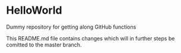 # HelloWorld
Dummy repository for getting along GitHub functions

This README.md file contains changes which will in further steps be comitted to the master branch.
